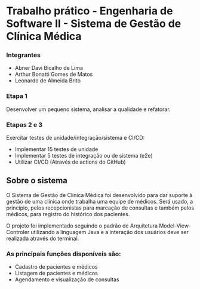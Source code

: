 # Trabalho prático - Engenharia de Software II - Sistema de Gestão de Clínica Médica

### Integrantes
- Abner Davi Bicalho de Lima
- Arthur Bonatti Gomes de Matos
- Leonardo de Almeida Brito

### Etapa 1

Desenvolver um pequeno sistema, analisar a qualidade e refatorar.

### Etapas 2 e 3

Exercitar testes de unidade/integração/sistema e CI/CD:

- Implementar 15 testes de unidade
- Implementar 5 testes de integração ou de sistema (e2e)
- Utilizar CI/CD (Através de actions do GitHub)

## Sobre o sistema

O Sistema de Gestão de Clínica Médica foi desenvolvido para dar suporte 
à gestão de uma clínica onde trabalha uma equipe de médicos. Será usado, a princípio,
pelos recepcionistas para marcação de consultas e também pelos médicos, 
para registro do histórico dos pacientes.

O projeto foi implementado seguindo o padrão de Arquitetura Model-View-Controler utilizando
a linguagem Java e a interação dos usuários deve ser realizada através do terminal.

### As principais funções disponíveis são:

- Cadastro de pacientes e médicos
- Listagem de pacientes e médicos
- Agendamento e visualização de consultas


